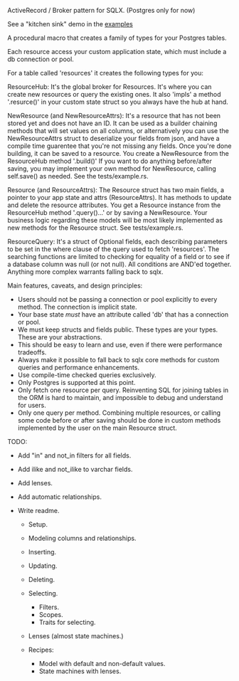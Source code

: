 ActiveRecord / Broker pattern for SQLX. (Postgres only for now)

See a "kitchen sink" demo in the [examples](https://github.com/constata-eu/sqlx-models-derive/blob/master/tests/example.rs)

A procedural macro that creates a family of types for your Postgres tables.

Each resource access your custom application state, which must include a db connection or pool.

For a table called 'resources' it creates the following types for you:

ResourceHub:
  It's the global broker for Resources. It's where you can create new resources or query the existing ones.
  It also 'impls' a method '.resurce()' in your custom state struct so you always have the hub at hand.

NewResource (and NewResourceAttrs):
  It's a resource that has not been stored yet and does not have an ID. It can be used as a builder
  chaining methods that will set values on all columns, or alternatively you can
  use the NewResourceAttrs struct to deserialize your fields from json, and have a compile time guarentee
  that you're not missing any fields.
  Once you're done building, it can be saved to a resource.
  You create a NewResource from the ResourceHub method '.build()'
  If you want to do anything before/after saving, you may implement your own method for NewResource,
  calling self.save() as needed. See the tests/example.rs.

Resource (and ResourceAttrs):
  The Resource struct has two main fields, a pointer to your app state and attrs (ResourceAttrs).
  It has methods to update and delete the resource attributes.
  You get a Resource instance from the ResourceHub method '.query()...' or by saving a NewResource.
  Your business logic regarding these models will be most likely implemented as new methods for
  the Resource struct. See tests/example.rs.

ResourceQuery:
  It's a struct of Optional fields, each describing parameters to be set in the where clause of the query
  used to fetch 'resources'. The searching functions are limited to checking for equality of a field or
  to see if a database column was null (or not null). All conditions are AND'ed together.
  Anything more complex warrants falling back to sqlx.


Main features, caveats, and design principles:

- Users should not be passing a connection or pool explicitly to every method. The connection is implicit state.
- Your base state *must* have an attribute called 'db' that has a connection or pool.
- We must keep structs and fields public. These types are your types. These are your abstractions.
- This should be easy to learn and use, even if there were performance tradeoffs.
- Always make it possible to fall back to sqlx core methods for custom queries and performance enhancements.
- Use compile-time checked queries exclusively.
- Only Postgres is supported at this point.
- Only fetch one resource per query. Reinventing SQL for joining tables in the ORM is hard to maintain, and impossible to debug and understand for users.
- Only one query per method. Combining multiple resources, or calling some code before or after saving should be done in custom methods implemented by the user on the main Resource struct.


TODO:
- Add "in" and not_in filters for all fields.
- Add ilike and not_ilike to varchar fields.
- Add lenses.
- Add automatic relationships.

- Write readme.
  - Setup.
  - Modeling columns and relationships.
  - Inserting.
  - Updating.
  - Deleting.
  - Selecting.
    - Filters.
    - Scopes.
    - Traits for selecting.
  - Lenses (almost state machines.)
  
  - Recipes:
    - Model with default and non-default values.
    - State machines with lenses.
    
